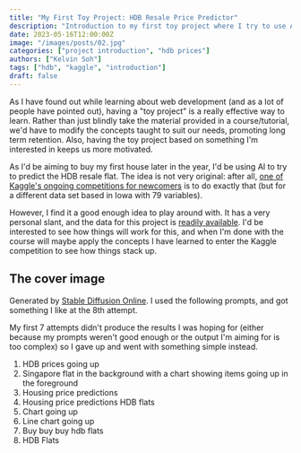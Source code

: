 ```yaml
---
title: "My First Toy Project: HDB Resale Price Predictor"
description: "Introduction to my first toy project where I try to use AI to predict HDB resale prices"
date: 2023-05-16T12:00:00Z
image: "/images/posts/02.jpg"
categories: ["project introduction", "hdb prices"]
authors: ["Kelvin Soh"]
tags: ["hdb", "kaggle", "introduction"]
draft: false
---
```


As I have found out while learning about web development (and as a lot
of people have pointed out), having a "toy project" is a really effective way
to learn. Rather than just blindly take the material provided in a course/tutorial,
we'd have to modify the concepts taught to suit our needs, promoting long term retention.
Also, having the toy project based on something I'm interested in keeps us more motivated.

As I'd be aiming to buy my first house later in the year, I'd be using AI to try to predict the HDB resale flat.
The idea is not very original: after all,
[one of Kaggle's ongoing competitions for newcomers](https://www.kaggle.com/competitions/house-prices-advanced-regression-techniques)
is to do exactly that (but for a different data set based in Iowa with 79 variables).

However, I find it a good enough idea to play around with. It has a very personal slant, and the data for this
project is [readily available](https://services2.hdb.gov.sg/webapp/BB33RTIS/). I'd be interested to see how things will work
for this, and when I'm done with the course will maybe apply the concepts I have learned to enter the Kaggle competition to see
how things stack up.

## The cover image

Generated by [Stable Diffusion Online](https://stablediffusionweb.com/).
I used the following prompts, and got something I like at the 8th attempt.

My first 7 attempts didn't produce the results I was hoping for
(either because my prompts weren't good enough or the output I'm aiming for is too complex)
so I gave up and went with something simple instead.

1. HDB prices going up
2. Singapore flat in the background with a chart showing items going up in the foreground
3. Housing price predictions
4. Housing price predictions HDB flats
5. Chart going up
6. Line chart going up
7. Buy buy buy hdb flats
8. HDB Flats
